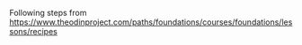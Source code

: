 Following steps from https://www.theodinproject.com/paths/foundations/courses/foundations/lessons/recipes